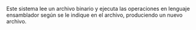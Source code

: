 Este sistema lee un archivo binario y ejecuta las operaciones en lenguaje ensamblador según se le indique en el archivo, produciendo un nuevo archivo.
